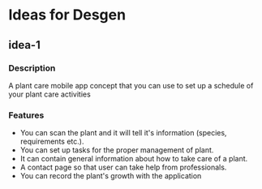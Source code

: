 # Ideas for Desgen

<!-- innovative ideas which solve our day to day problems or major problems of society. We will try to solve these problem with designing -->
<!-- Add the description about the idea and add the features for the idea or how to implement the idea  -->
<!-- If you have made any mockup,design or workflow ,you can add them with the idea  in .png format and the design link (if available)-->

## idea-1

### Description 

 A plant care mobile app concept that you can use to set up a schedule of your plant care activities
 
### Features
- You can scan the plant and it will tell it's information (species, requirements etc.).
- You can set up tasks for the proper management of plant.
- It can contain general information about how to take care of a plant.
- A contact page so that user can take help from professionals.
- You can record the plant's growth with the application
 
